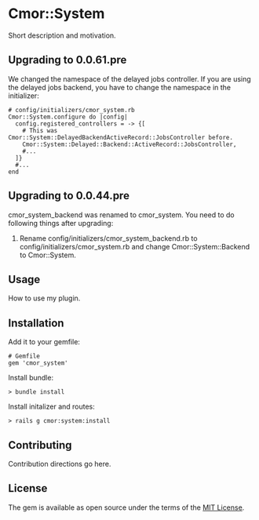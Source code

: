 # Cmor::System

Short description and motivation.

## Upgrading to 0.0.61.pre

We changed the namespace of the delayed jobs controller. If you are using the
delayed jobs backend, you have to change the namespace in the initializer:

    # config/initializers/cmor_system.rb
    Cmor::System.configure do |config|
      config.registered_controllers = -> {[
        # This was Cmor::System::DelayedBackendActiveRecord::JobsController before.
        Cmor::System::Delayed::Backend::ActiveRecord::JobsController,
        #...
      ]}
      #...
    end

## Upgrading to 0.0.44.pre

cmor_system_backend was renamed to cmor_system. You need to do following things after upgrading:

1. Rename config/initializers/cmor_system_backend.rb to config/initializers/cmor_system.rb and change Cmor::System::Backend to Cmor::System.

## Usage

How to use my plugin.

## Installation

Add it to your gemfile:

    # Gemfile
    gem 'cmor_system'

Install bundle:

    > bundle install

Install initalizer and routes:

    > rails g cmor:system:install

## Contributing

Contribution directions go here.

## License

The gem is available as open source under the terms of the [MIT License](http://opensource.org/licenses/MIT).
